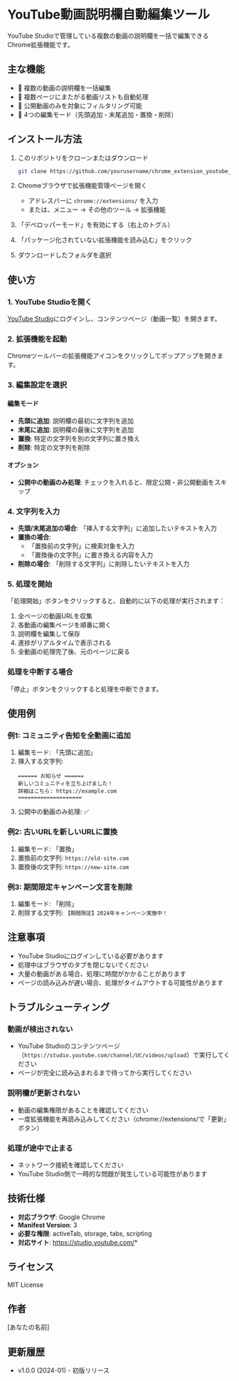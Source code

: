 # YouTube動画説明欄自動編集ツール

YouTube Studioで管理している複数の動画の説明欄を一括で編集できるChrome拡張機能です。

## 主な機能

- 📝 複数の動画の説明欄を一括編集
- 📄 複数ページにまたがる動画リストも自動処理
- 🎯 公開動画のみを対象にフィルタリング可能
- 🔄 4つの編集モード（先頭追加・末尾追加・置換・削除）

## インストール方法

1. このリポジトリをクローンまたはダウンロード
   ```bash
   git clone https://github.com/yourusername/chrome_extension_youtube_auto_edit_description.git
   ```

2. Chromeブラウザで拡張機能管理ページを開く
   - アドレスバーに `chrome://extensions/` を入力
   - または、メニュー → その他のツール → 拡張機能

3. 「デベロッパーモード」を有効にする（右上のトグル）

4. 「パッケージ化されていない拡張機能を読み込む」をクリック

5. ダウンロードしたフォルダを選択

## 使い方

### 1. YouTube Studioを開く

[YouTube Studio](https://studio.youtube.com/)にログインし、コンテンツページ（動画一覧）を開きます。

### 2. 拡張機能を起動

Chromeツールバーの拡張機能アイコンをクリックしてポップアップを開きます。

### 3. 編集設定を選択

#### 編集モード

- **先頭に追加**: 説明欄の最初に文字列を追加
- **末尾に追加**: 説明欄の最後に文字列を追加  
- **置換**: 特定の文字列を別の文字列に置き換え
- **削除**: 特定の文字列を削除

#### オプション

- **公開中の動画のみ処理**: チェックを入れると、限定公開・非公開動画をスキップ

### 4. 文字列を入力

- **先頭/末尾追加の場合**: 「挿入する文字列」に追加したいテキストを入力
- **置換の場合**: 
  - 「置換前の文字列」に検索対象を入力
  - 「置換後の文字列」に置き換える内容を入力
- **削除の場合**: 「削除する文字列」に削除したいテキストを入力

### 5. 処理を開始

「処理開始」ボタンをクリックすると、自動的に以下の処理が実行されます：

1. 全ページの動画URLを収集
2. 各動画の編集ページを順番に開く
3. 説明欄を編集して保存
4. 進捗がリアルタイムで表示される
5. 全動画の処理完了後、元のページに戻る

### 処理を中断する場合

「停止」ボタンをクリックすると処理を中断できます。

## 使用例

### 例1: コミュニティ告知を全動画に追加

1. 編集モード: 「先頭に追加」
2. 挿入する文字列:
   ```
   ====== お知らせ ======
   新しいコミュニティを立ち上げました！
   詳細はこちら: https://example.com
   ====================
   ```
3. 公開中の動画のみ処理: ✅

### 例2: 古いURLを新しいURLに置換

1. 編集モード: 「置換」
2. 置換前の文字列: `https://old-site.com`
3. 置換後の文字列: `https://new-site.com`

### 例3: 期間限定キャンペーン文言を削除

1. 編集モード: 「削除」
2. 削除する文字列: `【期間限定】2024年キャンペーン実施中！`

## 注意事項

- YouTube Studioにログインしている必要があります
- 処理中はブラウザのタブを閉じないでください
- 大量の動画がある場合、処理に時間がかかることがあります
- ページの読み込みが遅い場合、処理がタイムアウトする可能性があります

## トラブルシューティング

### 動画が検出されない

- YouTube Studioのコンテンツページ（`https://studio.youtube.com/channel/UC/videos/upload`）で実行してください
- ページが完全に読み込まれるまで待ってから実行してください

### 説明欄が更新されない

- 動画の編集権限があることを確認してください
- 一度拡張機能を再読み込みしてください（chrome://extensions/で「更新」ボタン）

### 処理が途中で止まる

- ネットワーク接続を確認してください
- YouTube Studio側で一時的な問題が発生している可能性があります

## 技術仕様

- **対応ブラウザ**: Google Chrome
- **Manifest Version**: 3
- **必要な権限**: activeTab, storage, tabs, scripting
- **対応サイト**: https://studio.youtube.com/*

## ライセンス

MIT License

## 作者

[あなたの名前]

## 更新履歴

- v1.0.0 (2024-01) - 初版リリース
